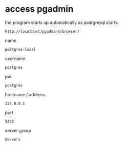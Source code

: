 # access pgadmin

the program starts up automatically as postgresql starts.

    http://localhost/pgadmin4/browser/

name

    postgres-local

username

    postgres

pw

    postgres

hostname / address

    127.0.0.1

port

    5432

server group

    Servers